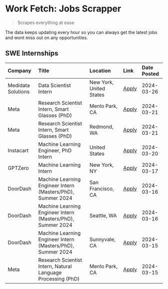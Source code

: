 # Work Fetch: Jobs Scrapper
> Scrapes everything at ease

The data keeps updating every hour so you can always get the latest jobs and wont miss out on any opportunities.

## SWE Internships
<!--START_SECTION:workfetch-->
| Company            | Title                                                        | Location                | Link                                                                                                                                                                                                                                                                   | Date Posted   |
|:-------------------|:-------------------------------------------------------------|:------------------------|:-----------------------------------------------------------------------------------------------------------------------------------------------------------------------------------------------------------------------------------------------------------------------|:--------------|
| Medidata Solutions | Data Scientist Intern                                        | New York, United States | [Apply](https://www.linkedin.com/jobs/view/data-scientist-intern-at-medidata-solutions-3810253704?refId=GWNhmh4HLjmBqDexLVSsKw%3D%3D&trackingId=rLHtURM5CmS7gCWIR7QauA%3D%3D&position=5&pageNum=0&trk=public_jobs_jserp-result_search-card)                            | 2024-03-26    |
| Meta               | Research Scientist Intern, Smart Glasses (PhD)               | Menlo Park, CA          | [Apply](https://www.linkedin.com/jobs/view/research-scientist-intern-smart-glasses-phd-at-meta-3811308332?refId=GWNhmh4HLjmBqDexLVSsKw%3D%3D&trackingId=o%2BoHojh4CuOnHg2jjpG6Ew%3D%3D&position=11&pageNum=0&trk=public_jobs_jserp-result_search-card)                 | 2024-03-21    |
| Meta               | Research Scientist Intern, Smart Glasses (PhD)               | Redmond, WA             | [Apply](https://www.linkedin.com/jobs/view/research-scientist-intern-smart-glasses-phd-at-meta-3811304794?refId=GWNhmh4HLjmBqDexLVSsKw%3D%3D&trackingId=IdMxNO4T9keBZOYLc4TXMw%3D%3D&position=13&pageNum=0&trk=public_jobs_jserp-result_search-card)                   | 2024-03-21    |
| Instacart          | Machine Learning Engineer, PhD Intern                        | United States           | [Apply](https://www.linkedin.com/jobs/view/machine-learning-engineer-phd-intern-at-instacart-3815634369?refId=GWNhmh4HLjmBqDexLVSsKw%3D%3D&trackingId=w7dsZoqdTth9esb3QSN7Aw%3D%3D&position=6&pageNum=0&trk=public_jobs_jserp-result_search-card)                      | 2024-03-20    |
| GPTZero            | Machine Learning Intern                                      | New York, NY            | [Apply](https://www.linkedin.com/jobs/view/machine-learning-intern-at-gptzero-3860723963?refId=GWNhmh4HLjmBqDexLVSsKw%3D%3D&trackingId=NJ4trhUwXoxSoRgL5VydTQ%3D%3D&position=12&pageNum=0&trk=public_jobs_jserp-result_search-card)                                    | 2024-03-17    |
| DoorDash           | Machine Learning Engineer Intern (Masters/PhD), Summer 2024  | San Francisco, CA       | [Apply](https://www.linkedin.com/jobs/view/machine-learning-engineer-intern-masters-phd-summer-2024-at-doordash-3736457737?refId=GWNhmh4HLjmBqDexLVSsKw%3D%3D&trackingId=QO%2FK3qXRmbY6NnYXMzO9tw%3D%3D&position=3&pageNum=0&trk=public_jobs_jserp-result_search-card) | 2024-03-16    |
| DoorDash           | Machine Learning Engineer Intern (Masters/PhD), Summer 2024  | Seattle, WA             | [Apply](https://www.linkedin.com/jobs/view/machine-learning-engineer-intern-masters-phd-summer-2024-at-doordash-3736455966?refId=GWNhmh4HLjmBqDexLVSsKw%3D%3D&trackingId=2G%2F6szBrjvXkhdU2oRKaRQ%3D%3D&position=4&pageNum=0&trk=public_jobs_jserp-result_search-card) | 2024-03-16    |
| DoorDash           | Machine Learning Engineer Intern (Masters/PhD), Summer 2024  | Sunnyvale, CA           | [Apply](https://www.linkedin.com/jobs/view/machine-learning-engineer-intern-masters-phd-summer-2024-at-doordash-3736454973?refId=GWNhmh4HLjmBqDexLVSsKw%3D%3D&trackingId=ov01DGKHlALlTbPMgDp2%2Bg%3D%3D&position=2&pageNum=0&trk=public_jobs_jserp-result_search-card) | 2024-03-15    |
| Meta               | Research Scientist Intern, Natural Language Processing (PhD) | Menlo Park, CA          | [Apply](https://www.linkedin.com/jobs/view/research-scientist-intern-natural-language-processing-phd-at-meta-3858718375?refId=GWNhmh4HLjmBqDexLVSsKw%3D%3D&trackingId=4ZQz0xkIybfnv%2F8upgJd1A%3D%3D&position=10&pageNum=0&trk=public_jobs_jserp-result_search-card)   | 2024-03-15    |
<!--END_SECTION:workfetch-->
